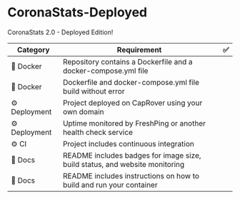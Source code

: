 # CoronaStats-Deployed
CoronaStats 2.0 - Deployed Edition!

| Category   | Requirement                                                                    | ✅ |
|------------|--------------------------------------------------------------------------------|---|
| 🐳 Docker     | Repository contains a Dockerfile and a docker-compose.yml file              |   |
| 🐳 Docker     | Dockerfile and docker-compose.yml file build without error                  |   |
| ⚙️ Deployment | Project deployed on CapRover using your own domain                          |   |
| ⚙️ Deployment | Uptime monitored by FreshPing or another health check service               |   |
| ⚙️ CI         | Project includes continuous integration                                     |   |
| 📝 Docs       | README includes badges for image size, build status, and website monitoring |   |
| 📝 Docs       | README includes instructions on how to build and run your container         |   |